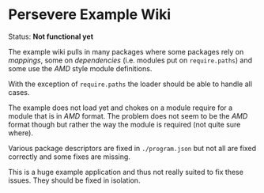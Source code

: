 Persevere Example Wiki
======================

Status: **Not functional yet**

The example wiki pulls in many packages where some packages rely on *mappings*,
some on *dependencies* (i.e. modules put on `require.paths`) and some use the *AMD* style module definitions.

With the exception of `require.paths` the loader should be able to handle all cases.

The example does not load yet and chokes on a module require for a module that is in *AMD* format. The problem
does not seem to be the *AMD* format though but rather the way the module is required (not quite sure where).

Various package descriptors are fixed in `./program.json` but not all are fixed correctly and some
fixes are missing.

This is a huge example application and thus not really suited to fix these issues. They should be fixed in
isolation.
